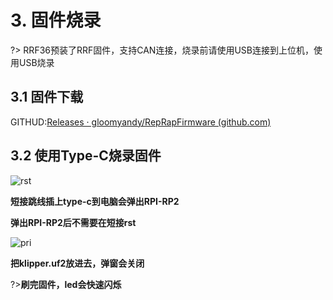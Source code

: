 # 3. 固件烧录

?> RRF36预装了RRF固件，支持CAN连接，烧录前请使用USB连接到上位机，使用USB烧录

## 3.1 固件下载

GITHUD:[Releases · gloomyandy/RepRapFirmware (github.com)](https://github.com/gloomyandy/RepRapFirmware/releases)

## 3.2 使用Type-C烧录固件



![rst](../../images/boards/fly_rrf36/RST.png)

**短接跳线插上type-c到电脑会弹出RPI-RP2**

**弹出RPI-RP2后不需要在短接rst**

![pri](../../images/boards/fly_sht36_pro/pri.png)

**把klipper.uf2放进去，弹窗会关闭**

?>**刷完固件，led会快速闪烁**

